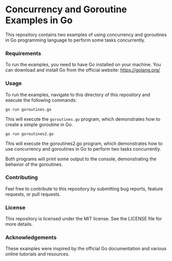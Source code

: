 # Concurrency and Goroutine Examples in Go

This repository contains two examples of using concurrency and goroutines in Go programming language to perform some tasks concurrently.

### Requirements

To run the examples, you need to have Go installed on your machine. You can download and install Go from the official website: https://golang.org/

### Usage

To run the examples, navigate to this directory of this repository and execute the following commands:

`go run goroutines.go`

This will execute the `goroutines.go` program, which demonstrates how to create a simple goroutine in Go.


`go run goroutines2.go`

This will execute the goroutines2.go program, which demonstrates how to use concurrency and goroutines in Go to perform two tasks concurrently.

Both programs will print some output to the console, demonstrating the behavior of the goroutines.

### Contributing

Feel free to contribute to this repository by submitting bug reports, feature requests, or pull requests.

### License

This repository is licensed under the MIT license. See the LICENSE file for more details.

### Acknowledgements

These examples were inspired by the official Go documentation and various online tutorials and resources.